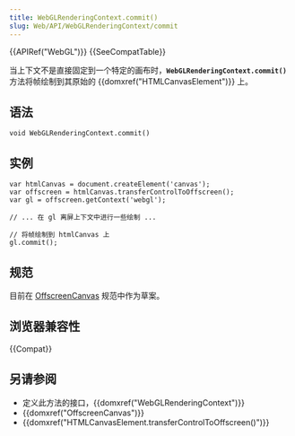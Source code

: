 ```yaml
---
title: WebGLRenderingContext.commit()
slug: Web/API/WebGLRenderingContext/commit
---
```


{{APIRef("WebGL")}} {{SeeCompatTable}}

当上下文不是直接固定到一个特定的画布时，**`WebGLRenderingContext.commit()`** 方法将帧绘制到其原始的 {{domxref("HTMLCanvasElement")}} 上。

## 语法

```plain
void WebGLRenderingContext.commit()
```

## 实例

```plain
var htmlCanvas = document.createElement('canvas');
var offscreen = htmlCanvas.transferControlToOffscreen();
var gl = offscreen.getContext('webgl');

// ... 在 gl 离屏上下文中进行一些绘制 ...

// 将帧绘制到 htmlCanvas 上
gl.commit();
```

## 规范

目前在 [OffscreenCanvas](https://wiki.whatwg.org/wiki/OffscreenCanvas) 规范中作为草案。

## 浏览器兼容性

{{Compat}}

## 另请参阅

- 定义此方法的接口，{{domxref("WebGLRenderingContext")}}
- {{domxref("OffscreenCanvas")}}
- {{domxref("HTMLCanvasElement.transferControlToOffscreen()")}}
